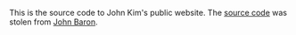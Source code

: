 This is the source code to John Kim's public website. The [source code](https://github.com/jonbarron/website) was stolen from [John Baron](https://jonbarron.info/). 
